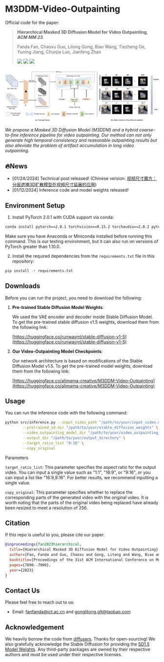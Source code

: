 # M3DDM-Video-Outpainting

Official code for the paper:

> **Hierarchical Masked 3D Diffusion Model for Video Outpainting**, ***ACM MM 23***.
>
> Fanda Fan, Chaoxu Guo, Litong Gong, Biao Wang, Tiezheng Ge, Yuning Jiang, Chunjie Luo, Jianfeng Zhan
>
> <a href='https://arxiv.org/abs/2309.02119'><img src='https://img.shields.io/badge/arXiv-2309.02119-red'></a> <a href='https://fanfanda.github.io/M3DDM/'><img src='https://img.shields.io/badge/Project-Website-orange'></a> <a href='https://github.com/alimama-creative/M3DDM-Video-Outpainting'><img src='https://img.shields.io/badge/Github-Code-green'></a>


<p align="center">
<img src="./img/Framework.jpg" width="1080px"/>  
</p>

<em>We propose a Masked 3D Diffusion Model (M3DDM) and a hybrid coarse-to-fine inference pipeline for video outpainting. Our method can not only generate high temporal consistency and reasonable outpainting results but also alleviate the problem of artifact accumulation in long video outpainting.</em>


## :fire:News
- [01/24/2024] Technical post released! (Chinese version: [视频尺寸魔方：分层遮掩3D扩散模型在视频尺寸延展的应用](https://mp.weixin.qq.com/s/vCL26VrROLNFJNiVsqrQaw))
- [01/12/2024] Inference code and model weights released!


## Environment Setup


1. Install PyTorch 2.0.1 with CUDA support via conda:

```sh
conda install pytorch==2.0.1 torchvision==0.15.2 torchaudio==2.0.2 pytorch-cuda=11.7 -c pytorch -c nvidia
```

Make sure you have Anaconda or Miniconda installed before running this command. This is our testing environment, but it can also run on versions of PyTorch greater than 1.10.0.

2. Install the required dependencies from the `requirements.txt` file in this repository:
```bash
pip install -r requirements.txt
```

## Downloads

Before you can run the project, you need to download the following:

1. **Pre-trained Stable Diffusion Model Weights**:
   
   We used the VAE encoder and decoder inside Stable Diffusion Model. To get the pre-trained stable diffusion v1.5 weights, download them from the following link:
   
   [https://huggingface.co/runwayml/stable-diffusion-v1-5](https://huggingface.co/runwayml/stable-diffusion-v1-5)



2. **Our Video-Outpainting Model Checkpoints**:
   
   Our network architecture is based on modifications of the Stable Diffusion Model v1.5. To get the pre-trained model weights, download them from the following link:
   
   [https://huggingface.co/alimama-creative/M3DDM-Video-Outpainting](https://huggingface.co/alimama-creative/M3DDM-Video-Outpainting)
   
## Usage

You can run the inference code with the following command:
```bash
python src/inference.py --input_video_path "/path/to/your/input_video.mp4" \
        --pretrained_sd_dir "/path/to/your/stable_diffusion_weights" \
        --video_outpainting_model_dir "/path/to/your/video_outpainting_model" \
        --output_dir "/path/to/your/output_directory" \
        --target_ratio_list "9:16" \
        --copy_original
```

Parameters

`target_ratio_list`: This parameter specifies the aspect ratio for the output video. You can input a single value such as "1:1", "16:9", or "9:16", or you can input a list like "16:9,9:16". For better results, we recommend inputting a single value.

`copy_original`: This parameter specifies whether to replace the corresponding parts of the generated video with the original video. It is worth noting that the parts of the original video being replaced have already been resized to meet a resolution of 256.

<!-- ## Results

<table>
  <tr>
    <td><img src="./img/5 - PzCmyqd.gif" alt="Alt Text" width="500"/></td>
    <td><img src="./img/2 - q0AQN9P.gif" alt="Alt Text" width="500"/></td>
  </tr>
  <tr>
    <td><img src="./img/10 - 4B9EkSj.gif" alt="Alt Text" width="500"/></td>
    <td><img src="./img/6 - IBXTRwZ.gif" alt="Alt Text" width="500"/></td>
  </tr>
  <tr>
    <td><img src="./img/12 - LSZY8EI.gif" alt="Alt Text" width="500"/></td>
    <td><img src="./img/14 - ij2GGVR.gif" alt="Alt Text" width="500"/></td>
  </tr>
</table> -->


## Citation

If this repo is useful to you, please cite our paper.

```bibtex
@inproceedings{fan2023hierarchical,
  title={Hierarchical Masked 3D Diffusion Model for Video Outpainting},
  author={Fan, Fanda and Guo, Chaoxu and Gong, Litong and Wang, Biao and Ge, Tiezheng and Jiang, Yuning and Luo, Chunjie and Zhan, Jianfeng},
  booktitle={Proceedings of the 31st ACM International Conference on Multimedia},
  pages={7890--7900},
  year={2023}
}
```
## Contact Us

Please feel free to reach out to us:

- Email: [fanfanda@ict.ac.cn](mailto:fanfanda@ict.ac.cn) and [gonglitong.glt@taobao.com](mailto:gonglitong.glt@taobao.com)

## **Acknowledgement**
We heavily borrow the code from [diffusers](https://github.com/huggingface/diffusers). Thanks for open-sourcing! We also gratefully acknowledge the Stable Diffusion for providing the [SD1.5 Model Weights](https://huggingface.co/runwayml/stable-diffusion-v1-5). Any third-party packages are owned by their respective authors and must be used under their respective licenses.

